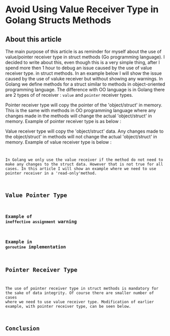 # Avoid Using Value Receiver Type in Golang Structs Methods

## About this article
The main purpose of this article is as reminder for myself about the use of value/pointer receiver type in struct methods (Go programming language).
I decided to write about this, even though this is a very simple thing, after I spend more then 1 hour to debug an issue caused by the use of value receiver type. in struct methods.
In an example below I will show the issue caused by the use of valuke receiver but without showing any warnings.
In Golang we define methods for a struct similar to methods in object-oriented programming language.
The difference with OO language is in Golang there are 2 types of of receiver : `value` and `pointer` receiver types.

Pointer receiver type will copy the pointer of the 'object/struct' in memory. This is the same with methods in OO programming language where any changes made in the methods will change the actual 'object/struct' in memory. 
Example of pointer receiver type is as below :


Value receiver type will copy the 'object/struct' data. Any changes made to the object/struct' in methods will not change the actual 'object/struct' in memory.
Example of value receiver type is below : 
<code example>

In Golang we only use the value receiver if the method do not need to make any changes to the struct data.
However that is not true for all cases. In this article I will show an example where we need to use pointer receiver in a 'read-only'method.

## Value Pointer Type

### Example of `ineffective assignment` warning

### Example in `goroutine` implementation

## Pointer Receiver Type
The use of pointer receiver type in struct methods is mandatory for the sake of data integrity. Of course there are smaller number of cases where we need to use value receiver type.
Modification of earlier example, with pointer receiver type, can be seen below.

## Conclusion
